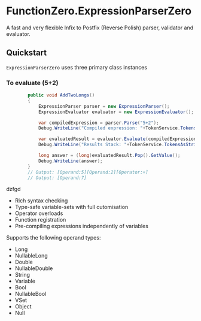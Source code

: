 # FunctionZero.ExpressionParserZero
A fast and very flexible Infix to Postfix (Reverse Polish) parser, validator and evaluator.


## Quickstart

`ExpressionParserZero` uses three primary class instances

### To evaluate (5+2)

```csharp
        public void AddTwoLongs()
        {
            ExpressionParser parser = new ExpressionParser();
            ExpressionEvaluator evaluator = new ExpressionEvaluator();

            var compiledExpression = parser.Parse("5+2");
            Debug.WriteLine("Compiled expression: "+TokenService.TokensAsString(compiledExpression));

            var evaluatedResult = evaluator.Evaluate(compiledExpression, null);
            Debug.WriteLine("Results Stack: "+TokenService.TokensAsString(evaluatedResult));

            long answer = (long)evaluatedResult.Pop().GetValue();
            Debug.WriteLine(answer);
        }
        // Output: [Operand:5][Operand:2][Operator:+]
        // Output: [Operand:7]
```


dzfgd
- Rich syntax checking
- Type-safe variable-sets with full cutomisation
- Operator overloads
- Function registration
- Pre-compiling expressions independently of variables

Supports the following operand types:
- Long
- NullableLong
- Double
- NullableDouble
- String
- Variable
- Bool
- NullableBool
- VSet
- Object    
- Null



